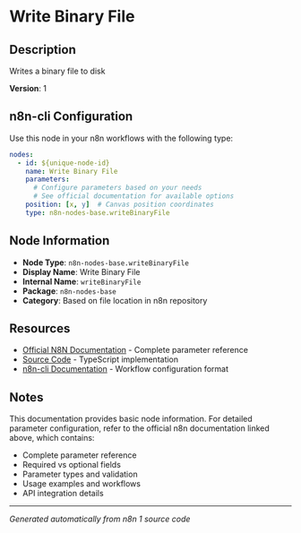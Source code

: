 # Write Binary File

## Description

Writes a binary file to disk

**Version**: 1

## n8n-cli Configuration

Use this node in your n8n workflows with the following type:

```yaml
nodes:
  - id: ${unique-node-id}
    name: Write Binary File
    parameters:
      # Configure parameters based on your needs
      # See official documentation for available options
    position: [x, y]  # Canvas position coordinates
    type: n8n-nodes-base.writeBinaryFile
```

## Node Information

- **Node Type**: `n8n-nodes-base.writeBinaryFile`
- **Display Name**: Write Binary File
- **Internal Name**: `writeBinaryFile`
- **Package**: `n8n-nodes-base`
- **Category**: Based on file location in n8n repository

## Resources

- [Official N8N Documentation](https://docs.n8n.io/integrations/builtin/app-nodes/n8n-nodes-base.writebinaryfile/) - Complete parameter reference
- [Source Code](https://github.com/n8n-io/n8n/blob/master/packages/nodes-base/nodes/WriteBinaryFile/WriteBinaryFile.node.ts) - TypeScript implementation
- [n8n-cli Documentation](https://github.com/edenreich/n8n-cli) - Workflow configuration format

## Notes

This documentation provides basic node information. For detailed parameter configuration, 
refer to the official n8n documentation linked above, which contains:

- Complete parameter reference
- Required vs optional fields
- Parameter types and validation
- Usage examples and workflows
- API integration details

---
*Generated automatically from n8n 1 source code*

